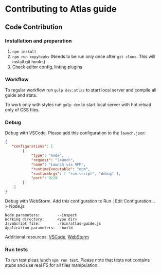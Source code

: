 # Contributing to Atlas guide

## Code Contribution

### Installation and preparation

1. `npm install`
2. `npm run copyhooks` (Needs to be run only once after `git clone`. This will install git hooks)
3. Check editor config, linting plugins

### Workflow

To regular workflow run `gulp dev:atlas` to start local server and compile all guide and stats.

To work only with styles run `gulp dev` to start local server with hot reload only of CSS files.

### Debug

Debug with VSCode. Please add this configuration to the `launch.json`:

```json
{
   "configurations": [
        {
            "type": "node",
            "request": "launch",
            "name": "Launch via NPM",
            "runtimeExecutable": "npm",
            "runtimeArgs": [ "run-script", "debug" ],
            "port": 9229
        }
    ]
}
``` 

Debug with WebStorm. Add this configuration to Run | Edit Configuration... > Node.js

```
Node parameters:        --inspect
Working directory:      <you dir>
JavaScript file:        ./bin/atlas-guide.js
Application parameters: --build
```

Additional resources: [VSCode](https://code.visualstudio.com/docs/nodejs/nodejs-debugging), [WebStorm](https://www.jetbrains.com/help/webstorm/running-and-debugging-node-js.html)

### Run tests

To run test pleas lunch `npm run test`. Please note that tests not contains stubs and use real FS for all files manipulation.
